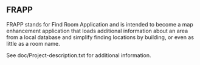 FRAPP
-----
FRAPP stands for Find Room Application and is intended to become a map
enhancement application that loads additional information about an area from
a local database and simplify finding locations by building, or even as little
as a room name.

See doc/Project-description.txt for additional information.
